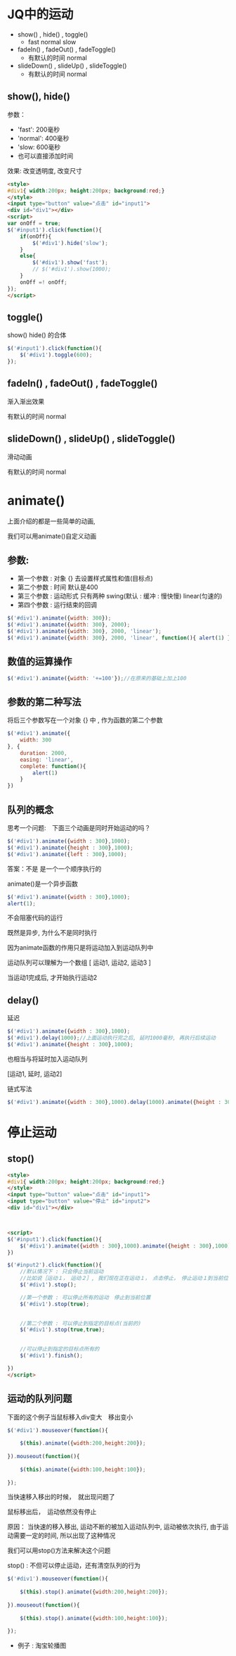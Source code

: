 # JQ中的运动


+ show() , hide() , toggle()                         
    + fast normal slow
+ fadeIn() , fadeOut()  , fadeToggle()         
    + 有默认的时间 normal 
+ slideDown()  , slideUp() , slideToggle()    
    + 有默认的时间 normal


## show(), hide()

参数：

- 'fast': 200毫秒
- 'normal': 400毫秒
- 'slow: 600毫秒
- 也可以直接添加时间


效果:  改变透明度, 改变尺寸

```html
<style>
#div1{ width:200px; height:200px; background:red;}
</style>
<input type="button" value="点击" id="input1">
<div id="div1"></div>
<script>
var onOff = true;
$('#input1').click(function(){      
    if(onOff){
        $('#div1').hide('slow');
    }
    else{
        $('#div1').show('fast');
        // $('#div1').show(1000);
    }   
    onOff =! onOff;
});
</script>
```

## toggle()

show() hide() 的合体

```js
$('#input1').click(function(){      
    $('#div1').toggle(600);
});
```

## fadeIn() , fadeOut()  , fadeToggle() 

渐入渐出效果

有默认的时间 normal

## slideDown()  , slideUp() , slideToggle()

滑动动画

有默认的时间 normal


# animate()

上面介绍的都是一些简单的动画, 

我们可以用animate()自定义动画


## 参数:

- 第一个参数 : 对象 {} 去设置样式属性和值(目标点)
- 第二个参数 : 时间 默认是400
- 第三个参数 : 运动形式 只有两种 swing(默认 : 缓冲 : 慢快慢)  linear(匀速的)
- 第四个参数 : 运行结束的回调


```js
$('#div1').animate({width: 300});
$('#div1').animate({width: 300}, 2000);
$('#div1').animate({width: 300}, 2000, 'linear');
$('#div1').animate({width: 300}, 2000, 'linear', function(){ alert(1) });
```

## 数值的运算操作

```js
$('#div1').animate({width: '+=100'});//在原来的基础上加上100
```

## 参数的第二种写法

将后三个参数写在一个对象 {} 中 , 作为函数的第二个参数

```js
$('#div1').animate({
    width: 300
}, {
    duration: 2000, 
    easing: 'linear',
    complete: function(){
        alert(1)
    }
})
```


<!-- 
## 配置参数step的作用

```js
$('#div1').animate({
    num : "move"//必须要有个值
},{
    duration : 2000,
    easing : 'linear',
    step : function(now,tween){  //可以检测我们定时器的每一次变化
        //console.log(now);//当前值
        //console.log(tween.pos);   //运动过程中的比例值(0~1)
        $('#div1').html(parseInt(tween.pos * 273826678));
    }
});
```
-->

## 队列的概念

思考一个问题:　下面三个动画是同时开始运动的吗？

```js
$('#div1').animate({width : 300},1000);
$('#div1').animate({height : 300},1000);
$('#div1').animate({left : 300},1000);
```

答案：不是 是一个一个顺序执行的

animate()是一个异步函数

```js
$('#div1').animate({width : 300},1000);
alert(1);
```

不会阻塞代码的运行


既然是异步, 为什么不是同时执行

因为animate函数的作用只是将运动加入到运动队列中

运动队列可以理解为一个数组 [  运动1, 运动2, 运动3 ]

当运动1完成后, 才开始执行运动2


## delay()

延迟

```js
$('#div1').animate({width : 300},1000);
$('#div1').delay(1000);//上面运动执行完之后, 延时1000毫秒, 再执行后续运动
$('#div1').animate({height : 300},1000);
```

也相当与将延时加入运动队列

[运动1, 延时, 运动2]


链式写法

```js
$('#div1').animate({width : 300},1000).delay(1000).animate({height : 300},1000);
```

# 停止运动

## stop()

```html
<style>
#div1{ width:200px; height:200px; background:red;}
</style>
<input type="button" value="点击" id="input1">
<input type="button" value="停止" id="input2">
<div id="div1"></div>



<script>
$('#input1').click(function(){
    $('#div1').animate({width : 300},1000).animate({height : 300},1000);
})

$('#input2').click(function(){
    //默认情况下 : 只会停止当前运动 
    //比如说［运动１，　运动２］, 我们现在正在运动１，　点击停止，　停止运动１到当前位置，然后运行运动2
    $('#div1').stop();

    //第一个参数 : 可以停止所有的运动　停止到当前位置
    $('#div1').stop(true);

    
    //第二个参数 : 可以停止到指定的目标点(当前的)
    $('#div1').stop(true,true); 

    
    //可以停止到指定的目标点所有的
    $('#div1').finish();

})
</script>
```


## 运动的队列问题

下面的这个例子当鼠标移入div变大　移出变小

```js
$('#div1').mouseover(function(){
    
    $(this).animate({width:200,height:200});
    
}).mouseout(function(){
    
    $(this).animate({width:100,height:100});
    
});
```

当快速移入移出的时候，　就出现问题了

鼠标移出后，　运动依然没有停止

原因： 当快速的移入移出, 运动不断的被加入运动队列中, 运动被依次执行, 由于运动需要一定的时间, 所以出现了这种情况


我们可以用stop()方法来解决这个问题


stop() : 不但可以停止运动，还有清空队列的行为

```js
$('#div1').mouseover(function(){
    
    $(this).stop().animate({width:200,height:200});
    
}).mouseout(function(){
    
    $(this).stop().animate({width:100,height:100});
    
});
```

- 例子  :  淘宝轮播图











